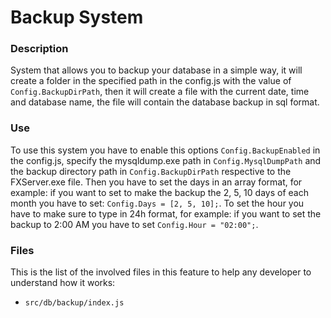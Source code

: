 # Backup System
### Description
System that allows you to backup your database in a simple way, it will create a folder in the specified path in the config.js with the value of ```Config.BackupDirPath```, then it will create a file with the current date, time and database name, the file will contain the database backup in sql format.

### Use
To use this system you have to enable this options ```Config.BackupEnabled``` in the config.js, specify the mysqldump.exe path in ```Config.MysqlDumpPath``` and the backup directory path in ```Config.BackupDirPath``` respective to the FXServer.exe file. Then you have to set the days in an array format, for example: if you want to set to make the backup the 2, 5, 10 days of each month you have to set: ```Config.Days = [2, 5, 10];```.
To set the hour you have to make sure to type in 24h format, for example: if you want to set the backup to 2:00 AM you have to set ```Config.Hour = "02:00";```.

### Files
This is the list of the involved files in this feature to help any developer to understand how it works:
- ```src/db/backup/index.js```